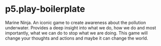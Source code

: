 # p5.play-boilerplate
Marine Ninja. An iconic game to create awareness about the pollution underwater. Provides a deep insight into what we do, how we do and most importantly, what we can do to stop what we are doing. This game will change your thoughts and actions and maybe it can change the world.